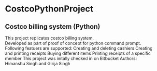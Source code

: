 # CostcoPythonProject
## Costco billing system (Python)
This project replicates costco billing system.  
Developed as part of proof of concept for python command prompt.  
Following featuers are supported: 
Creating and deleting cashiers
Creating and printing receipts 
Buying different items
Printing receipts of a specific member
This project was initally checked in on Bitbucket
Authors: Himanshu Singh and Girija Singh

